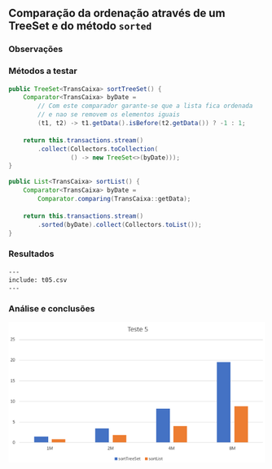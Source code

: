 ## Comparação da ordenação através de um TreeSet e do método `sorted`

### Observações

### Métodos a testar

```{.java caption="Ordenação através de um TreeSet"}
public TreeSet<TransCaixa> sortTreeSet() {
    Comparator<TransCaixa> byDate =
        // Com este comparador garante-se que a lista fica ordenada
        // e nao se removem os elementos iguais
        (t1, t2) -> t1.getData().isBefore(t2.getData()) ? -1 : 1;

    return this.transactions.stream()
        .collect(Collectors.toCollection(
                 () -> new TreeSet<>(byDate)));
}
```

```{.java caption="Ordenação através do método sorted"}
public List<TransCaixa> sortList() {
    Comparator<TransCaixa> byDate =
        Comparator.comparing(TransCaixa::getData);

    return this.transactions.stream()
        .sorted(byDate).collect(Collectors.toList());
}
```


### Resultados

```table
---
include: t05.csv
---
```

### Análise e conclusões

![Representação gráfica destes resultados](charts/t05.PNG)
